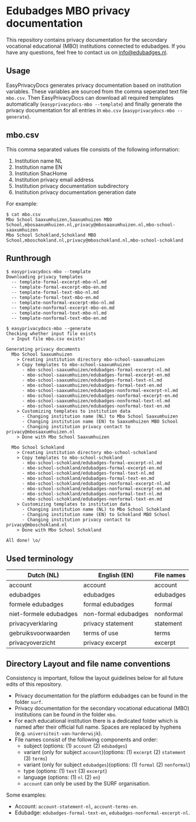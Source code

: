 # Edubadges MBO privacy documentation

This repository contains privacy documentation for the secondary vocational educational (MBO) institutions connected to edubadges. If you have any questions, feel free to contact us on [info@edubadges.nl](mailto:info@edubadges.nl).

## Usage

EasyPrivacyDocs generates privacy documentation based on institution variables. These variables are sourced from the comma seperated text file `mbo.csv`. Then EasyPrivacyDocs can download all required templates automatically (`easyprivacydocs-mbo --template`) and finally generate the privacy documentation for all entries in `mbo.csv` (`easyprivacydocs-mbo --generate`).

## mbo.csv

This comma separated values file consists of the following information:

1. Institution name NL
2. Institution name EN
3. Institution ShacHome
4. Institution privacy email address
5. Institution privacy documentation subdirectory
6. Institution privacy documentation generation date

For example:

```
$ cat mbo.csv
Mbo School Saaxumhuizen,Saaxumhuizen MBO School,mbosaaxumhuizen.nl,privacy@mbosaaxumhuizen.nl,mbo-school-saaxumhuizen
Mbo School Schokland,Schokland MBO School,mboschokland.nl,privacy@mboschokland.nl,mbo-school-schokland
```

## Runthrough

```
$ easyprivacydocs-mbo --template
Downloading privacy templates
  -- template-formal-excerpt-mbo-nl.md
  -- template-formal-excerpt-mbo-en.md
  -- template-formal-text-mbo-nl.md
  -- template-formal-text-mbo-en.md
  -- template-nonformal-excerpt-mbo-nl.md
  -- template-nonformal-excerpt-mbo-en.md
  -- template-nonformal-text-mbo-nl.md
  -- template-nonformal-text-mbo-en.md

$ easyprivacydocs-mbo --generate
Checking whether input file exists
  > Input file mbo.csv exists!

Generating privacy documents
  Mbo School Saaxumhuizen
    > Creating institution directory mbo-school-saaxumhuizen
    > Copy templates to mbo-school-saaxumhuizen
      - mbo-school-saaxumhuizen/edubadges-formal-excerpt-nl.md
      - mbo-school-saaxumhuizen/edubadges-formal-excerpt-en.md
      - mbo-school-saaxumhuizen/edubadges-formal-text-nl.md
      - mbo-school-saaxumhuizen/edubadges-formal-text-en.md
      - mbo-school-saaxumhuizen/edubadges-nonformal-excerpt-nl.md
      - mbo-school-saaxumhuizen/edubadges-nonformal-excerpt-en.md
      - mbo-school-saaxumhuizen/edubadges-nonformal-text-nl.md
      - mbo-school-saaxumhuizen/edubadges-nonformal-text-en.md
    > Customizing templates to institution data
      - Changing institution name (NL) to Mbo School Saaxumhuizen
      - Changing institution name (EN) to Saaxumhuizen MBO School
      - Changing institution privacy contact to privacy@mbosaaxumhuizen.nl
    > Done with Mbo School Saaxumhuizen

  Mbo School Schokland
    > Creating institution directory mbo-school-schokland
    > Copy templates to mbo-school-schokland
      - mbo-school-schokland/edubadges-formal-excerpt-nl.md
      - mbo-school-schokland/edubadges-formal-excerpt-en.md
      - mbo-school-schokland/edubadges-formal-text-nl.md
      - mbo-school-schokland/edubadges-formal-text-en.md
      - mbo-school-schokland/edubadges-nonformal-excerpt-nl.md
      - mbo-school-schokland/edubadges-nonformal-excerpt-en.md
      - mbo-school-schokland/edubadges-nonformal-text-nl.md
      - mbo-school-schokland/edubadges-nonformal-text-en.md
    > Customizing templates to institution data
      - Changing institution name (NL) to Mbo School Schokland
      - Changing institution name (EN) to Schokland MBO School
      - Changing institution privacy contact to privacy@mboschokland.nl
    > Done with Mbo School Schokland

All done! \o/
```

## Used terminology

| Dutch (NL) | English (EN) | File names |
| ---------- | ------------ | ---------- |
| account | account | account |
| edubadges | edubadges | edubadges |
| formele edubadges | formal edubadges | formal |
| niet-formele edubadges | non-formal edubadges | nonformal |
| privacyverklaring | privacy statement | statement |
| gebruiksvoorwaarden | terms of use | terms |
| privacyoverzicht | privacy excerpt | excerpt |

## Directory Layout and file name conventions

Consistency is important, follow the layout guidelines below for all future edits of this repository.

* Privacy documentation for the platform edubadges can be found in the folder `surf`.
* Privacy documentation for the secondary vocational educational (MBO) institutions can be found in the folder `mbo`.
* For each educational institution there is a dedicated folder which is named after their official full name. Spaces are replaced by hyphens (e.g. `universiteit-van-harderwijk`).
* File names consist of the following components and order:
  * subject (options: (1) `account` (2) `edubadges`)
  * variant (only for subject `account`)(options: (1) `excerpt` (2) `statement` (3) `terms`)
  * variant (only for subject `edubadges`)(options: (1) `formal` (2) `nonformal`)
  * type (options: (1) `text` (3) `excerpt`)
  * language (options: (1) `nl` (2) `en`)
  * `account` can only be used by the SURF organisation.

Some examples:

* Account: `account-statement-nl`, `account-terms-en`.
* Edubadge: `edubadges-formal-text-en`, `edubadges-nonformal-excerpt-nl`.

